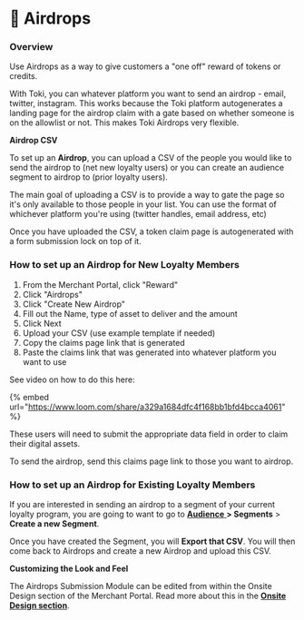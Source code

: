 # 💎 Airdrops

### **Overview**

Use Airdrops as a way to give customers a "one off" reward of tokens or credits.&#x20;

With Toki, you can whatever platform you want to send an airdrop - email, twitter, instagram. This works because the Toki platform autogenerates a landing page for the airdrop claim with a gate based on whether someone is on the allowlist or not. This makes Toki Airdrops very flexible.

**Airdrop CSV**

To set up an **Airdrop**, you can upload a CSV of the people you would like to send the airdrop to (net new loyalty users) or you can create an audience segment to airdrop to (prior loyalty users).

The main goal of uploading a CSV is to provide a way to gate the page so it's only available to those people in your list. You can use the format of whichever platform you're using (twitter handles, email address, etc)

Once you have uploaded the CSV, a token claim page is autogenerated with a form submission lock on top of it.&#x20;

### How to set up an Airdrop for New Loyalty Members

1. From the Merchant Portal, click "Reward"
2. Click "Airdrops"
3. Click "Create New Airdrop"
4. Fill out the Name, type of asset to deliver and the amount
5. Click Next
6. Upload your CSV (use example template if needed)
7. Copy the claims page link that is generated
8. Paste the claims link that was generated into whatever platform you want to use&#x20;

See video on how to do this here:

{% embed url="https://www.loom.com/share/a329a1684dfc4f168bb1bfd4bcca4061" %}



These users will need to submit the appropriate data field in order to claim their digital assets.

To send the airdrop, send this claims page link to those you want to airdrop.&#x20;

### How to set up an Airdrop for Existing Loyalty Members

If you are interested in sending an airdrop to a segment of your current loyalty program, you are going to want to go to [**Audience** ](../../../managing-the-user-experience/audience.md)**> Segments** > **Create a new Segment**.&#x20;

Once you have created the Segment, you will **Export that CSV**. You will then come back to Airdrops and create a new Airdrop and upload this CSV.&#x20;



**Customizing the Look and Feel**

The Airdrops Submission Module can be edited from within the Onsite Design section of the Merchant Portal. Read more about this in the [**Onsite Design section**](../../../onsite-design/website-components/airdrops-module.md).
